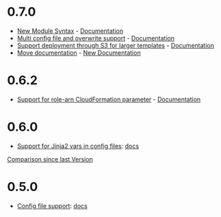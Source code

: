 # 0.7.0

* [New Module Syntax](https://github.com/flomotlik/formica/pull/78) - [Documentation](https://theserverlessway.com/tools/formica/modules/)
* [Multi config file and overwrite support](https://github.com/flomotlik/formica/pull/80) - [Documentation](https://theserverlessway.com/tools/formica/config-file/)
* [Support deployment through S3 for larger templates](https://github.com/flomotlik/formica/pull/82) - [Documentation](https://theserverlessway.com/tools/formica/s3-deployment/)
* [Move documentation](https://github.com/flomotlik/formica/pull/79) - [New Documentation](https://theserverlessway.com/tools/formica/)

# 0.6.2

* [Support for role-arn CloudFormation parameter](https://github.com/flomotlik/formica/pull/78) - [Documentation]()

# 0.6.0

* [Support for Jinja2 vars in config files](https://github.com/flomotlik/formica/pull/64): [docs](https://github.com/flomotlik/formica/blob/master/docs/config-file.md)

[Comparison since last Version](https://github.com/flomotlik/formica/compare/0.5.2...0.6.0)

# 0.5.0

* [Config file support](https://github.com/flomotlik/formica/issues/55): [docs](https://github.com/flomotlik/formica/blob/master/docs/config-file.md)